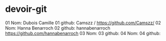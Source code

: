 # devoir-git
01 Nom: Dubois Camille
01 github: Camszz / https://github.com/Camszz/
02 Nom: Hanna Benarroch
02 github: hannabenarroch https://github.com/hannabenarroch
03 Nom:
03 github:
04 Nom:
04 github:
